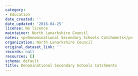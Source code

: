 ```yaml
---
category:
- Education
date_created: ''
date_updated: '2016-04-25'
license: No licence
maintainer: North Lanarkshire Council
notes: <p>Denominational Secondary Schools Catchments</p>
organization: North Lanarkshire Council
original_dataset_link: ''
records: null
resources: []
schema: default
title: Denominational Secondary Schools Catchments
---
```

